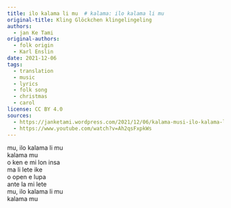 ```yaml
---
title: ilo kalama li mu  # kalama: ilo kalama li mu
original-title: Kling Glöckchen klingelingeling
authors:
  - jan Ke Tami
original-authors:
  - folk origin
  - Karl Enslin
date: 2021-12-06
tags:
  - translation
  - music
  - lyrics
  - folk song
  - christmas
  - carol
license: CC BY 4.0
sources:
  - https://janketami.wordpress.com/2021/12/06/kalama-musi-ilo-kalama-li-mu/
  - https://www.youtube.com/watch?v=Ah2qsFxpkWs
---
```


mu, ilo kalama li mu  \
kalama mu  \
o ken e mi lon insa  \
ma li lete ike  \
o open e lupa  \
ante la mi lete  \
mu, ilo kalama li mu  \
kalama mu
